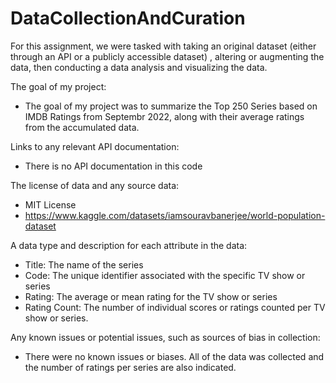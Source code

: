 # DataCollectionAndCuration

For this assignment, we were tasked with taking an original dataset (either through an API or a publicly accessible dataset) , altering or augmenting the data, then conducting a data analysis and visualizing the data.


The goal of my project: 

- The goal of my project was to summarize the Top 250 Series based on IMDB Ratings from Septembr 2022, along with their average ratings from the accumulated data.

Links to any relevant API documentation: 

- There is no API documentation in this code

The license of  data and any source data:

- MIT License
- https://www.kaggle.com/datasets/iamsouravbanerjee/world-population-dataset

A data type and description for each attribute in the data:

- Title: The name of the series
- Code: The unique identifier associated with the specific TV show or series
- Rating: The average or mean rating for the TV show or series
- Rating Count: The number of individual scores or ratings counted per TV show or series.

Any known issues or potential issues, such as sources of bias in collection:

- There were no known issues or biases. All of the data was collected and the number of ratings per series are also indicated.

